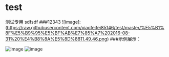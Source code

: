 # test
测试专用
sdfsdf 
###12343
![image]:(https://raw.githubusercontent.com/xiaofeifei85146/test/master/%E5%B1%8F%E5%B9%95%E5%BF%AB%E7%85%A7%202016-08-31%20%E4%B8%8A%E5%8D%8811.49.46.png)
###示例展示：

![image](https://raw.githubusercontent.com/xiaofeifei85146/test/master/%E5%B1%8F%E5%B9%95%E5%BF%AB%E7%85%A7%202016-08-31%20%E4%B8%8A%E5%8D%8811.49.46.png)
![image](https://raw.githubusercontent.com/boai/BAButton/master/BAButtonDemo/images/image2.png)
